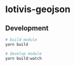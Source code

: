 # lotivis-geojson

## Development
```bash
# build module
yarn build

# develop module
yarn build:watch
```
